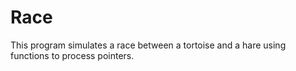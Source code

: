 # Race
This program simulates a race between a tortoise and a hare using functions to process pointers.
